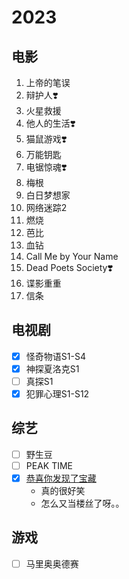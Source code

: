 # 2023

## 电影

1. 上帝的笔误 <!-- 1.2 -->
2. 辩护人❣️ <!-- 1.22 -->
3. 火星救援 <!-- 1.25 -->
4. 他人的生活❣️ <!-- 1.27 -->
5. 猫鼠游戏❣️ <!-- 2.25 -->
6. 万能钥匙 <!-- 3.4 -->
7. 电锯惊魂❣️
8. 梅根 <!-- 4.7 -->
9. 白日梦想家<!-- 4.9 -->
10. 网络迷踪2<!-- 4.21 -->
11. 燃烧<!-- 4.24 -->
12. 芭比
13. 血钻
14. Call Me by Your Name
15. Dead Poets Society❣️
16. 谍影重重
17. 信条

## 电视剧

- [x] 怪奇物语S1-S4 <!-- 1.7 -->
- [x] 神探夏洛克S1 <!-- 1.26 -->
- [ ] 真探S1
- [x] 犯罪心理S1-S12

## 综艺

- [ ] 野生豆
- [ ] PEAK TIME
- [x] [恭喜你发现了宝藏](https://www.bilibili.com/video/BV1ZW4y1h7Pi)
  - 真的很好笑
  - 怎么又当楼丝了呀。。

## 游戏

- [ ] 马里奥奥德赛